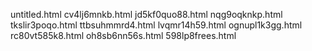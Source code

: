 untitled.html
cv4lj6mnkb.html
jd5kf0quo88.html
nqg9oqknkp.html
tkslir3poqo.html
ttbsuhmmrd4.html
lvqmr14h59.html
ognupl1k3gg.html
rc80vt585k8.html
oh8sb6nn56s.html
598lp8frees.html